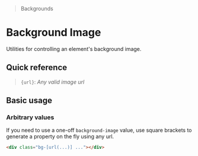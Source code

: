> Backgrounds

# Background Image

Utilities for controlling an element's background image.

## Quick reference

<qr-table />

> `{url}`: _Any valid image url_

## Basic usage

### Arbitrary values
If you need to use a one-off `background-image` value, use square brackets to generate a property on the fly using any url.

<example-container class="h-144 bg-cover bg-center bg-no-repeat bg-[url(/tech-docs/classes/20s-scientists.jpg)]">
</example-container>

```html
<div class="bg-[url(...)] ..."></div>
```

